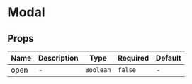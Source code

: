 # Modal

## Props

<!-- @vuese:Modal:props:start -->
|Name|Description|Type|Required|Default|
|---|---|---|---|---|
|open|-|`Boolean`|`false`|-|

<!-- @vuese:Modal:props:end -->


